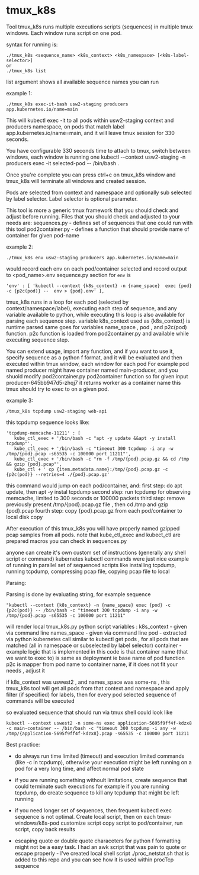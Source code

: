# tmux_k8s

Tool tmux_k8s runs multiple executions scripts (sequences) in multiple tmux windows.
Each window runs script on one pod.

syntax for running is:
```console
./tmux_k8s <sequence_name> <k8s_context> <k8s_namespace> [<k8s-label-selector>]
or
./tmux_k8s list
```

list argument shows all available sequence names you can run


example 1:
```console
./tmux_k8s exec-it-bash usw2-staging producers app.kubernetes.io/name=main
```

This will kubectl exec -it to all pods within usw2-staging context and producers namespace,
on pods that match label app.kubernetes.io/name=main, and it will leave tmux session for 330 seconds.

You have configurable 330 seconds time to attach to tmux, switch between windows, each window
is running one kubectl --context usw2-staging -n producers exec -it selected-pod -- /bin/bash .

Once you're complete you can press ctrl+c on tmux_k8s window and tmux_k8s will terminate all windows and
created session.


Pods are selected from context and namespace and optionally sub selected by label selector. 
Label selector is optional parameter.


This tool is more a generic tmux framework that you should check and adjust before running.
Files that you should check and adjusted to your needs are:
sequences.py - defines set of sequences that one could run with this tool
pod2container.py - defines a function that should provide name of container for given pod-name

example 2:
```console
./tmux_k8s env usw2-staging producers app.kubernetes.io/name=main
```

would record each env on each pod/container selected and record output to <pod_name>.env
sequence.py section for `env` is 
```console
'env' : [ 'kubectl --context {k8s_context} -n {name_space}  exec {pod} -c {p2c(pod)} --  env > {pod}.env' ],
```

tmux_k8s runs in a loop for each pod (selected by context/namespace/label), 
executing each step of sequence, and any variable available to python, while executing this loop
is also available for parsing each sequence step.
variable k8s_context used as {k8s_context} is runtime parsed
same goes for variables name_space , pod , and p2c(pod) function.
p2c function is loaded from pod2container.py and available while executing sequence step.

You can extend usage, import any function, and if you want to use it, specify sequence as a python f
format, and it will be evaluated and then executed within tmux window, each window for each pod
For example pod named producer might have container named main-producer, and you
shuold modify pod2container.py pod2container function so for given input producer-645bb947d5-zhqj7
it returns worker as a container name this tmux should try to exec to on a given pod.


example 3:
```console
/tmux_k8s tcpdump usw2-staging web-api 
```

this tcpdump sequence looks like:
```console
'tcpdump-memcache-11211' : [
   kube_ctl_exec + '/bin/bash -c "apt -y update &&apt -y install tcpdump"',
   kube_ctl_exec + '/bin/bash -c "timeout 300 tcpdump -i any -w /tmp/{pod}.pcap -s65535 -c 100000 port 11211"',
   kube_ctl_exec + '/bin/bash -c "rm -f /tmp/{pod}.pcap.gz && cd /tmp && gzip {pod}.pcap"',
   kube_ctl + ' cp {item.metadata.name}:/tmp/{pod}.pcap.gz -c {p2c(pod)} --retries=4 ./{pod}.pcap.gz'
```

this command would jump on each pod/container, and:
first step: do apt update, then apt -y instal tcpdump
second step: run tcpdump for observing memcache, limited to 300 seconds or 100000 packets
third step: remove previously present /tmp/{pod}.pcap.gz file , then cd /tmp and gzip {pod}.pcap
fourth step: copy {pod}.pcap.gz from each pod/container to local disk copy

After execution of this tmux_k8s you will have properly named gzipped pcap samples from all pods.
note that kube_ctl_exec and kubect_ctl are prepared macros you can check in sequences.py


anyone can create it's own custom set of instructions (generally any shell script or command)
kubernetes kubectl commands were just nice example of running in parallel set of sequenced scripts
like installing tcpdump, running tcpdump, compressing pcap file, copying pcap file to local


Parsing: 

Parsing is done by evaluating string, for example sequence
```console
"kubectl --context {k8s_context} -n {name_space} exec {pod} -c {p2c(pod)} -- /bin/bash -c "timeout 300 tcpdump -i any -w /tmp/{pod}.pcap -s65535 -c 100000 port 11211"
```

will render local tmux_k8s.py python script variables :
k8s_context -  given via command line
names_space - given via command line
pod - extracted via python kubernetes call similar to kubectl get pods , for all pods that are matched (all in namespace or subselected by label selector)
container - example logic that is implemented in this code is that container name (that we want to exec to) is same as deployment ie base name of pod
            function p2c is mapper from pod name to container name, if it does not fit your needs , adjust it

if k8s_context was uswest2 , and names_space was some-ns , this tmux_k8s tool will get all pods from that context and namespace and apply filter (if specified) for labels,
then for every pod selected sequence of commands will be executed

so evaluated sequence that should run via tmux shell  could look like 
```console
kubectl --context uswest2 -n some-ns exec application-5695f9ff4f-kdzx8 -c main-container -- /bin/bash -c "timeout 300 tcpdump -i any -w /tmp/{application-5695f9ff4f-kdzx8}.pcap -s65535 -c 100000 port 11211
```

Best practice:

- do always run time limited (timeout) and execution limited commands (like -c in tcpdump), otherwise
your execution might be left running on a pod for a very long time, and affect normal pod state

- if you are running something withoult limitations, create sequence that could terminate such executions
for example if you are running tcpdump, do create sequence to kill any tcpdump that might be left running

- if you need longer set of sequences, then frequent kubectl exec sequence is not optimal. 
Create local script, then on each tmux-windows/k8s-pod customize script
copy script to pod/container, run script, copy back results

- escaping quote or double quote characeters for python f formatting might not be a easy task.
I had an awk script that was pain to quote or escape properly - I've created local shell script
./proc_netstat.sh that is added to this repo and you can see how it is used within procTcp sequence


